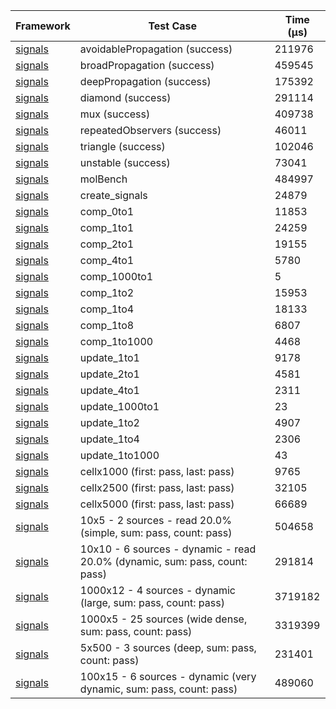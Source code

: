 | Framework | Test Case | Time (μs) |
| --- | --- | --- |
| [signals](https://github.com/rodydavis/signals.dart) | avoidablePropagation (success) | 211976 |
| [signals](https://github.com/rodydavis/signals.dart) | broadPropagation (success) | 459545 |
| [signals](https://github.com/rodydavis/signals.dart) | deepPropagation (success) | 175392 |
| [signals](https://github.com/rodydavis/signals.dart) | diamond (success) | 291114 |
| [signals](https://github.com/rodydavis/signals.dart) | mux (success) | 409738 |
| [signals](https://github.com/rodydavis/signals.dart) | repeatedObservers (success) | 46011 |
| [signals](https://github.com/rodydavis/signals.dart) | triangle (success) | 102046 |
| [signals](https://github.com/rodydavis/signals.dart) | unstable (success) | 73041 |
| [signals](https://github.com/rodydavis/signals.dart) | molBench | 484997 |
| [signals](https://github.com/rodydavis/signals.dart) | create_signals | 24879 |
| [signals](https://github.com/rodydavis/signals.dart) | comp_0to1 | 11853 |
| [signals](https://github.com/rodydavis/signals.dart) | comp_1to1 | 24259 |
| [signals](https://github.com/rodydavis/signals.dart) | comp_2to1 | 19155 |
| [signals](https://github.com/rodydavis/signals.dart) | comp_4to1 | 5780 |
| [signals](https://github.com/rodydavis/signals.dart) | comp_1000to1 | 5 |
| [signals](https://github.com/rodydavis/signals.dart) | comp_1to2 | 15953 |
| [signals](https://github.com/rodydavis/signals.dart) | comp_1to4 | 18133 |
| [signals](https://github.com/rodydavis/signals.dart) | comp_1to8 | 6807 |
| [signals](https://github.com/rodydavis/signals.dart) | comp_1to1000 | 4468 |
| [signals](https://github.com/rodydavis/signals.dart) | update_1to1 | 9178 |
| [signals](https://github.com/rodydavis/signals.dart) | update_2to1 | 4581 |
| [signals](https://github.com/rodydavis/signals.dart) | update_4to1 | 2311 |
| [signals](https://github.com/rodydavis/signals.dart) | update_1000to1 | 23 |
| [signals](https://github.com/rodydavis/signals.dart) | update_1to2 | 4907 |
| [signals](https://github.com/rodydavis/signals.dart) | update_1to4 | 2306 |
| [signals](https://github.com/rodydavis/signals.dart) | update_1to1000 | 43 |
| [signals](https://github.com/rodydavis/signals.dart) | cellx1000 (first: pass, last: pass) | 9765 |
| [signals](https://github.com/rodydavis/signals.dart) | cellx2500 (first: pass, last: pass) | 32105 |
| [signals](https://github.com/rodydavis/signals.dart) | cellx5000 (first: pass, last: pass) | 66689 |
| [signals](https://github.com/rodydavis/signals.dart) | 10x5 - 2 sources - read 20.0% (simple, sum: pass, count: pass) | 504658 |
| [signals](https://github.com/rodydavis/signals.dart) | 10x10 - 6 sources - dynamic - read 20.0% (dynamic, sum: pass, count: pass) | 291814 |
| [signals](https://github.com/rodydavis/signals.dart) | 1000x12 - 4 sources - dynamic (large, sum: pass, count: pass) | 3719182 |
| [signals](https://github.com/rodydavis/signals.dart) | 1000x5 - 25 sources (wide dense, sum: pass, count: pass) | 3319399 |
| [signals](https://github.com/rodydavis/signals.dart) | 5x500 - 3 sources (deep, sum: pass, count: pass) | 231401 |
| [signals](https://github.com/rodydavis/signals.dart) | 100x15 - 6 sources - dynamic (very dynamic, sum: pass, count: pass) | 489060 |
